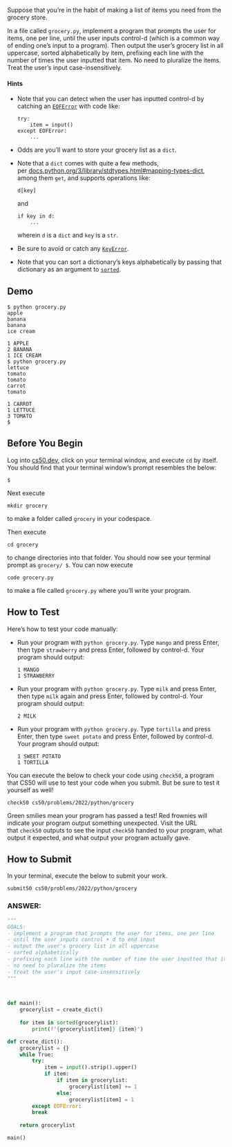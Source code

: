 Suppose that you’re in the habit of making a list of items you need from the grocery store.

In a file called `grocery.py`, implement a program that prompts the user for items, one per line, until the user inputs control-d (which is a common way of ending one’s input to a program). Then output the user’s grocery list in all uppercase, sorted alphabetically by item, prefixing each line with the number of times the user inputted that item. No need to pluralize the items. Treat the user’s input case-insensitively.

#### Hints
- Note that you can detect when the user has inputted control-d by catching an [`EOFError`](https://docs.python.org/3/library/exceptions.html#EOFError) with code like:
    
    ```
    try:
        item = input()
    except EOFError:
        ...
    ```
    
- Odds are you’ll want to store your grocery list as a `dict`.
- Note that a `dict` comes with quite a few methods, per [docs.python.org/3/library/stdtypes.html#mapping-types-dict](https://docs.python.org/3/library/stdtypes.html#mapping-types-dict), among them `get`, and supports operations like:
    
    ```
    d[key]
    ```
    
    and
    
    ```
    if key in d:
        ...
    ```
    
    wherein `d` is a `dict` and `key` is a `str`.
    
- Be sure to avoid or catch any [`KeyError`](https://docs.python.org/3/library/exceptions.html#KeyError).
- Note that you can sort a dictionary’s keys alphabetically by passing that dictionary as an argument to [`sorted`](https://docs.python.org/3/library/functions.html#sorted).

## Demo
```
$ python grocery.py
apple
banana
banana
ice cream

1 APPLE
2 BANANA
1 ICE CREAM
$ python grocery.py
lettuce
tomato
tomato
carrot
tomato

1 CARROT
1 LETTUCE
3 TOMATO
$

```

## Before You Begin

Log into [cs50.dev](https://cs50.dev/), click on your terminal window, and execute `cd` by itself. You should find that your terminal window’s prompt resembles the below:

```
$
```

Next execute

```
mkdir grocery
```

to make a folder called `grocery` in your codespace.

Then execute

```
cd grocery
```

to change directories into that folder. You should now see your terminal prompt as `grocery/ $`. You can now execute

```
code grocery.py
```

to make a file called `grocery.py` where you’ll write your program.

## How to Test

Here’s how to test your code manually:

- Run your program with `python grocery.py`. Type `mango` and press Enter, then type `strawberry` and press Enter, followed by control-d. Your program should output:
    
    ```
    1 MANGO
    1 STRAWBERRY
    ```
    
- Run your program with `python grocery.py`. Type `milk` and press Enter, then type `milk` again and press Enter, followed by control-d. Your program should output:
    
    ```
    2 MILK
    ```
    
- Run your program with `python grocery.py`. Type `tortilla` and press Enter, then type `sweet potato` and press Enter, followed by control-d. Your program should output:
    
    ```
    1 SWEET POTATO
    1 TORTILLA
    ```
    

You can execute the below to check your code using `check50`, a program that CS50 will use to test your code when you submit. But be sure to test it yourself as well!

```
check50 cs50/problems/2022/python/grocery
```

Green smilies mean your program has passed a test! Red frownies will indicate your program output something unexpected. Visit the URL that `check50` outputs to see the input `check50` handed to your program, what output it expected, and what output your program actually gave.

## How to Submit

In your terminal, execute the below to submit your work.

```
submit50 cs50/problems/2022/python/grocery
```


### ANSWER:

```python
"""
GOALS:
- implement a program that prompts the user for items, one per line
- until the user inputs control + d to end input
- output the user's grocery list in all uppercase
- sorted alphabetically
- prefixing each line with the number of time the user inputted that item
- no need to pluralize the items
- treat the user's input case-insensitively
"""

  

def main():
	grocerylist = create_dict()
	  
	for item in sorted(grocerylist):
		print(f"{grocerylist[item]} {item}")

def create_dict():
	grocerylist = {}
	while True:
		try:
			item = input().strip().upper()
			if item:
				if item in grocerylist:
					grocerylist[item] += 1
				else:
					grocerylist[item] = 1
		except EOFError:
		break
	
	return grocerylist

main()
```